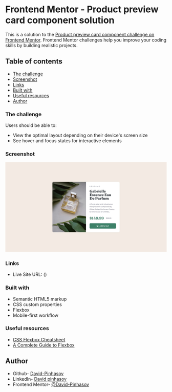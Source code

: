 # Frontend Mentor - Product preview card component solution

This is a solution to the [Product preview card component challenge on Frontend Mentor](https://www.frontendmentor.io/challenges/product-preview-card-component-GO7UmttRfa). Frontend Mentor challenges help you improve your coding skills by building realistic projects. 

## Table of contents

- [The challenge](#the-challenge)
- [Screenshot](#screenshot)
- [Links](#links)
- [Built with](#built-with)
- [Useful resources](#useful-resources)
- [Author](#author)

### The challenge

Users should be able to:

- View the optimal layout depending on their device's screen size
- See hover and focus states for interactive elements

### Screenshot

![](./Screenshot-desktop.jpg)

### Links

- Live Site URL: ()


### Built with

- Semantic HTML5 markup
- CSS custom properties
- Flexbox
- Mobile-first workflow

### Useful resources

- [CSS Flexbox Cheatsheet](https://flexboxsheet.com/)
- [A Complete Guide to Flexbox](https://css-tricks.com/snippets/css/a-guide-to-flexbox/)

## Author

- Github- [David-Pinhasov](https://github.com/David-Pinhasov/Frontend-Mentor.git)
- LinkedIn- [David pinhasov](https://www.linkedin.com/in/david-pinhasov-7512641b7)
- Frontend Mentor- [@David-Pinhasov](https://www.frontendmentor.io/profile/David-Pinhasov)
